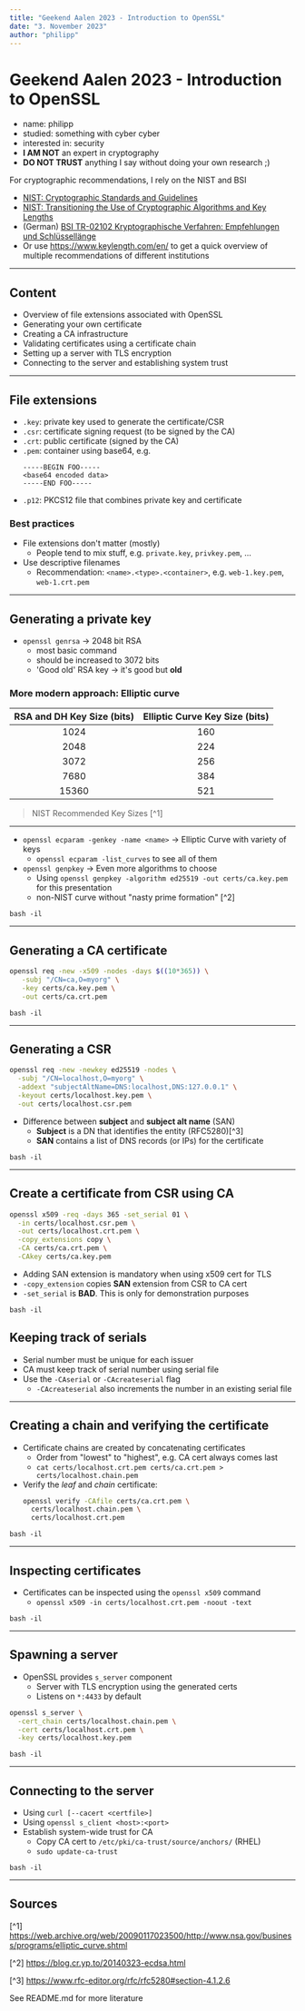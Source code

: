 ```yaml
---
title: "Geekend Aalen 2023 - Introduction to OpenSSL"
date: "3. November 2023"
author: "philipp"
---
```


# Geekend Aalen 2023 - Introduction to OpenSSL

- name: philipp
- studied: something with cyber cyber
- interested in: security
- **I AM NOT** an expert in cryptography
- **DO NOT TRUST** anything I say without doing your own research ;)

<!-- stop -->

For cryptographic recommendations, I rely on the NIST and BSI 
- [NIST: Cryptographic Standards and Guidelines](https://csrc.nist.gov/projects/cryptographic-standards-and-guidelines)
- [NIST: Transitioning the Use of Cryptographic Algorithms and Key Lengths](https://csrc.nist.gov/pubs/sp/800/131/a/r2/final)
- (German) [BSI TR-02102 Kryptographische Verfahren: Empfehlungen und Schlüssellänge](https://www.bsi.bund.de/DE/Themen/Unternehmen-und-Organisationen/Standards-und-Zertifizierung/Technische-Richtlinien/TR-nach-Thema-sortiert/tr02102/tr02102_node.html)
- Or use https://www.keylength.com/en/ to get a quick overview of multiple recommendations of different institutions

---

## Content

- Overview of file extensions associated with OpenSSL
- Generating your own certificate
- Creating a CA infrastructure
- Validating certificates using a certificate chain
- Setting up a server with TLS encryption
- Connecting to the server and establishing system trust

---

## File extensions

- `.key`: private key used to generate the certificate/CSR
- `.csr`: certificate signing request (to be signed by the CA)
- `.crt`: public certificate (signed by the CA)
- `.pem`: container using base64, e.g.
  ```text
  -----BEGIN FOO-----
  <base64 encoded data>
  -----END FOO-----
  ```
  <span>
- `.p12`: PKCS12 file that combines private key and certificate


### Best practices

- File extensions don't matter (mostly)
  - People tend to mix stuff, e.g. `private.key`, `privkey.pem`, ...
- Use descriptive filenames
  - Recommendation: `<name>.<type>.<container>`, e.g. `web-1.key.pem`, `web-1.crt.pem`

---

## Generating a private key

- `openssl genrsa` -> 2048 bit RSA
  - most basic command
  - should be increased to 3072 bits
  - 'Good old' RSA key -> it's good but **old**

<!-- stop -->
### More modern approach: Elliptic curve


| RSA and DH Key Size (bits) | Elliptic Curve Key Size (bits) |
|:-----:|:---:|
|  1024 | 160 |
|  2048 | 224 |
|  3072 | 256 |
|  7680 | 384 |
| 15360 | 521 |

> NIST Recommended Key Sizes [^1]
---

- `openssl ecparam -genkey -name <name>` -> Elliptic Curve with variety of keys
  - `openssl ecparam -list_curves` to see all of them
- `openssl genpkey` -> Even more algorithms to choose
  - Using `openssl genpkey -algorithm ed25519 -out certs/ca.key.pem` for this presentation
  - non-NIST curve without "nasty prime formation" [^2]
```terminal16
bash -il
```

---

## Generating a CA certificate

```bash
openssl req -new -x509 -nodes -days $((10*365)) \
   -subj "/CN=ca,O=myorg" \
   -key certs/ca.key.pem \
   -out certs/ca.crt.pem
```

```terminal8
bash -il
```

---

## Generating a CSR

```bash
openssl req -new -newkey ed25519 -nodes \
  -subj "/CN=localhost,O=myorg" \
  -addext "subjectAltName=DNS:localhost,DNS:127.0.0.1" \
  -keyout certs/localhost.key.pem \
  -out certs/localhost.csr.pem
```

- Difference between **subject** and **subject alt name** (SAN)
  - **Subject** is a DN that identifies the entity (RFC5280)[^3]
  - **SAN** contains a list of DNS records (or IPs) for the certificate

```terminal8
bash -il
```

---

## Create a certificate from CSR using CA

```bash
openssl x509 -req -days 365 -set_serial 01 \
  -in certs/localhost.csr.pem \
  -out certs/localhost.crt.pem \
  -copy_extensions copy \
  -CA certs/ca.crt.pem \
  -CAkey certs/ca.key.pem
```

- Adding SAN extension is mandatory when using x509 cert for TLS
- `-copy_extension` copies **SAN** extension from CSR to CA cert
- `-set_serial` is **BAD**. This is only for demonstration purposes

```terminal8
bash -il
```

## Keeping track of serials

- Serial number must be unique for each issuer
- CA must keep track of serial number using serial file
- Use the `-CAserial` or `-CAcreateserial` flag
  - `-CAcreateserial` also increments the number in an existing serial file

---

## Creating a chain and verifying the certificate

- Certificate chains are created by concatenating certificates
  - Order from "lowest" to "highest", e.g. CA cert always comes last
  - `cat certs/localhost.crt.pem certs/ca.crt.pem > certs/localhost.chain.pem`
- Verify the _leaf_ and _chain_ certificate:
  ```bash
  openssl verify -CAfile certs/ca.crt.pem \
    certs/localhost.chain.pem \
    certs/localhost.crt.pem
  ```

```terminal8
bash -il
```

---

## Inspecting certificates

- Certificates can be inspected using the `openssl x509` command
  - `openssl x509 -in certs/localhost.crt.pem -noout -text`

```terminal16
bash -il
```

---

## Spawning a server

- OpenSSL provides `s_server` component
  - Server with TLS encryption using the generated certs
  - Listens on `*:4433` by default
  
```bash
openssl s_server \
  -cert_chain certs/localhost.chain.pem \
  -cert certs/localhost.crt.pem \
  -key certs/localhost.key.pem
```

```terminal8
bash -il
```

---

## Connecting to the server

- Using `curl [--cacert <certfile>]`
- Using `openssl s_client <host>:<port>` 
- Establish system-wide trust for CA
  - Copy CA cert to `/etc/pki/ca-trust/source/anchors/` (RHEL)
  - `sudo update-ca-trust`

```terminal14
bash -il
```

---

## Sources

[^1] https://web.archive.org/web/20090117023500/http://www.nsa.gov/business/programs/elliptic_curve.shtml

[^2] https://blog.cr.yp.to/20140323-ecdsa.html

[^3] https://www.rfc-editor.org/rfc/rfc5280#section-4.1.2.6

See README.md for more literature
